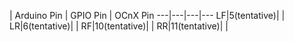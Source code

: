 | Arduino Pin | GPIO Pin | OCnX Pin
---|---|---|---
LF|5(tentative)| |
LR|6(tentative)| |
RF|10(tentative)| |
RR|11(tentative)| |